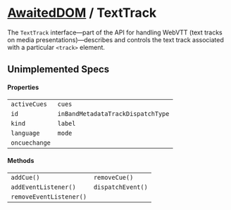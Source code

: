 # [AwaitedDOM](/docs/hero/basic-client/awaited-dom) <span>/</span> TextTrack

<div class='overview'>The <code>TextTrack</code> interface—part of the API for handling WebVTT (text tracks on media presentations)—describes and controls the text track associated with a particular <code>&lt;track&gt;</code> element.</div>

## Unimplemented Specs

#### Properties

|     |     |
| --- | --- |
| `activeCues` | `cues` |
| `id` | `inBandMetadataTrackDispatchType` |
| `kind` | `label` |
| `language` | `mode` |
| `oncuechange` |  |

#### Methods

|     |     |
| --- | --- |
| `addCue()` | `removeCue()` |
| `addEventListener()` | `dispatchEvent()` |
| `removeEventListener()` |  |
